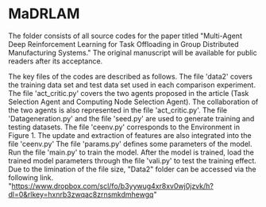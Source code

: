 # MaDRLAM
The folder consists of all source codes for the paper titled "Multi-Agent Deep Reinforcement Learning for Task Offloading in Group Distributed Manufacturing Systems."
The original manuscript will be available for public readers after its acceptance.

The key files of the codes are described as follows.
The file 'data2' covers the training data set and test data set used in each comparison experiment.
The file 'act_critic.py' covers the two agents proposed in the article (Task Selection Agent and Computing Node Selection Agent). The collaboration of the two agents is also represented in the file 'act_critic.py'. 
The file 'Datageneration.py' and the file 'seed.py' are used to generate training and testing datasets.
The file 'ceenv.py' corresponds to the Environment in Figure 1. The update and extraction of features are also integrated into the file 'ceenv.py'
The file 'params.py' defines some parameters of the model.
Run the file 'main.py' to train the model. 
After the model is trained, load the trained model parameters through the file 'vali.py' to test the training effect.
Due to the limination of the file size, "Data2" folder can be accessed via the following link. "https://www.dropbox.com/scl/fo/b3yywug4xr8xv0wj0jzvk/h?dl=0&rlkey=hxnrb3zwqac8zrnsmkdmhewgq"
